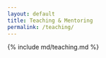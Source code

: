 ```yaml
---
layout: default
title: Teaching & Mentoring
permalink: /teaching/
---
```


{% include md/teaching.md %}

